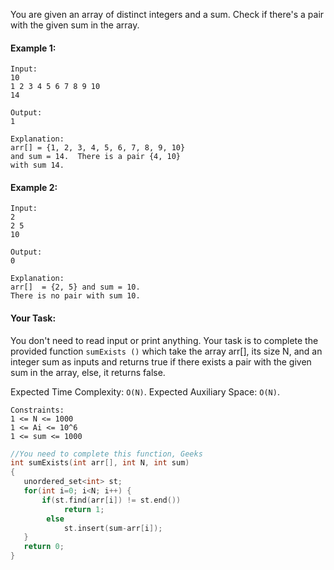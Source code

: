 You are given an array of distinct integers and a sum. Check if there's a pair with the given sum in the array.

#### Example 1:

```
Input:
10
1 2 3 4 5 6 7 8 9 10
14

Output:
1

Explanation:
arr[] = {1, 2, 3, 4, 5, 6, 7, 8, 9, 10}
and sum = 14.  There is a pair {4, 10}
with sum 14.
```

#### Example 2:

```
Input:
2
2 5
10

Output:
0

Explanation:
arr[]  = {2, 5} and sum = 10.
There is no pair with sum 10.
```

#### Your Task:

You don't need to read input or print anything. Your task is to complete the provided function `sumExists ()` which take the array arr[], its size N, and an integer sum as inputs and returns true if there exists a pair with the given sum in the array, else, it returns false.

Expected Time Complexity: `O(N)`.
Expected Auxiliary Space: `O(N)`.

```
Constraints:
1 <= N <= 1000
1 <= Ai <= 10^6
1 <= sum <= 1000
```

```c++
//You need to complete this function, Geeks
int sumExists(int arr[], int N, int sum)
{
   unordered_set<int> st;
   for(int i=0; i<N; i++) {
       if(st.find(arr[i]) != st.end())
            return 1;
        else
            st.insert(sum-arr[i]);
   }
   return 0;
}
```
